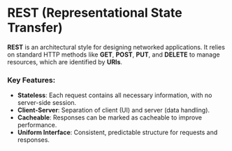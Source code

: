 # REST (Representational State Transfer)

**REST** is an architectural style for designing networked applications. It
relies on standard HTTP methods like **GET**, **POST**, **PUT**, and
**DELETE** to manage resources, which are identified by **URIs**.

### Key Features:
- **Stateless**: Each request contains all necessary information, with no
  server-side session.
- **Client-Server**: Separation of client (UI) and server (data handling).
- **Cacheable**: Responses can be marked as cacheable to improve performance.
- **Uniform Interface**: Consistent, predictable structure for requests and
  responses.
